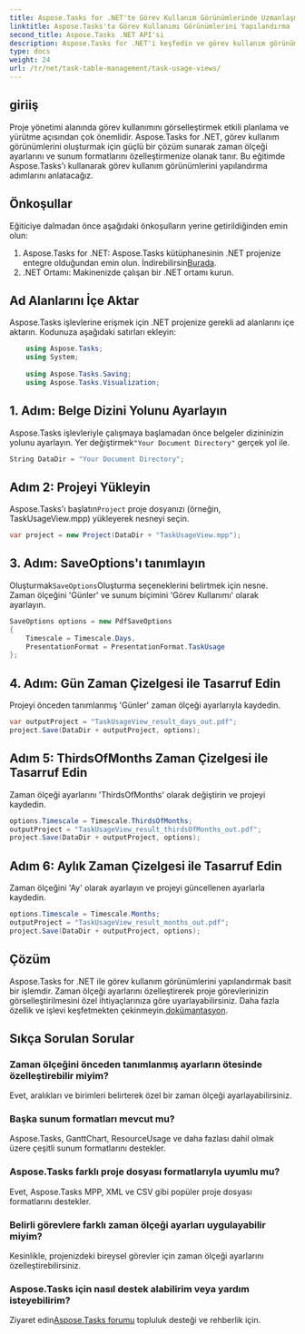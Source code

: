 ```yaml
---
title: Aspose.Tasks for .NET'te Görev Kullanım Görünümlerinde Uzmanlaşma
linktitle: Aspose.Tasks'ta Görev Kullanımı Görünümlerini Yapılandırma
second_title: Aspose.Tasks .NET API'si
description: Aspose.Tasks for .NET'i keşfedin ve görev kullanım görünümlerini nasıl yapılandıracağınızı öğrenin. Zaman ölçeği ayarlarını özelleştirin ve proje yönetimi görsellerinizi geliştirin.
type: docs
weight: 24
url: /tr/net/task-table-management/task-usage-views/
---
```

## giriiş
Proje yönetimi alanında görev kullanımını görselleştirmek etkili planlama ve yürütme açısından çok önemlidir. Aspose.Tasks for .NET, görev kullanım görünümlerini oluşturmak için güçlü bir çözüm sunarak zaman ölçeği ayarlarını ve sunum formatlarını özelleştirmenize olanak tanır. Bu eğitimde Aspose.Tasks'ı kullanarak görev kullanım görünümlerini yapılandırma adımlarını anlatacağız.
## Önkoşullar
Eğiticiye dalmadan önce aşağıdaki önkoşulların yerine getirildiğinden emin olun:
1.  Aspose.Tasks for .NET: Aspose.Tasks kütüphanesinin .NET projenize entegre olduğundan emin olun. İndirebilirsin[Burada](https://releases.aspose.com/tasks/net/).
2. .NET Ortamı: Makinenizde çalışan bir .NET ortamı kurun.
## Ad Alanlarını İçe Aktar
Aspose.Tasks işlevlerine erişmek için .NET projenize gerekli ad alanlarını içe aktarın. Kodunuza aşağıdaki satırları ekleyin:
```csharp
    using Aspose.Tasks;
    using System;
    
    using Aspose.Tasks.Saving;
    using Aspose.Tasks.Visualization;
```
## 1. Adım: Belge Dizini Yolunu Ayarlayın
 Aspose.Tasks işlevleriyle çalışmaya başlamadan önce belgeler dizininizin yolunu ayarlayın. Yer değiştirmek`"Your Document Directory"` gerçek yol ile.
```csharp
String DataDir = "Your Document Directory";
```
## Adım 2: Projeyi Yükleyin
 Aspose.Tasks'ı başlatın`Project` proje dosyanızı (örneğin, TaskUsageView.mpp) yükleyerek nesneyi seçin.
```csharp
var project = new Project(DataDir + "TaskUsageView.mpp");
```
## 3. Adım: SaveOptions'ı tanımlayın
 Oluşturmak`SaveOptions`Oluşturma seçeneklerini belirtmek için nesne. Zaman ölçeğini 'Günler' ve sunum biçimini 'Görev Kullanımı' olarak ayarlayın.
```csharp
SaveOptions options = new PdfSaveOptions
{
    Timescale = Timescale.Days,
    PresentationFormat = PresentationFormat.TaskUsage
};
```
## 4. Adım: Gün Zaman Çizelgesi ile Tasarruf Edin
Projeyi önceden tanımlanmış 'Günler' zaman ölçeği ayarlarıyla kaydedin.
```csharp
var outputProject = "TaskUsageView_result_days_out.pdf";
project.Save(DataDir + outputProject, options);
```
## Adım 5: ThirdsOfMonths Zaman Çizelgesi ile Tasarruf Edin
Zaman ölçeği ayarlarını 'ThirdsOfMonths' olarak değiştirin ve projeyi kaydedin.
```csharp
options.Timescale = Timescale.ThirdsOfMonths;
outputProject = "TaskUsageView_result_thirdsOfMonths_out.pdf";
project.Save(DataDir + outputProject, options);
```
## Adım 6: Aylık Zaman Çizelgesi ile Tasarruf Edin
Zaman ölçeğini 'Ay' olarak ayarlayın ve projeyi güncellenen ayarlarla kaydedin.
```csharp
options.Timescale = Timescale.Months;
outputProject = "TaskUsageView_result_months_out.pdf";
project.Save(DataDir + outputProject, options);
```
## Çözüm
Aspose.Tasks for .NET ile görev kullanım görünümlerini yapılandırmak basit bir işlemdir. Zaman ölçeği ayarlarını özelleştirerek proje görevlerinizin görselleştirilmesini özel ihtiyaçlarınıza göre uyarlayabilirsiniz.
 Daha fazla özellik ve işlevi keşfetmekten çekinmeyin.[dokümantasyon](https://reference.aspose.com/tasks/net/).
## Sıkça Sorulan Sorular
### Zaman ölçeğini önceden tanımlanmış ayarların ötesinde özelleştirebilir miyim?
Evet, aralıkları ve birimleri belirterek özel bir zaman ölçeği ayarlayabilirsiniz.
### Başka sunum formatları mevcut mu?
Aspose.Tasks, GanttChart, ResourceUsage ve daha fazlası dahil olmak üzere çeşitli sunum formatlarını destekler.
### Aspose.Tasks farklı proje dosyası formatlarıyla uyumlu mu?
Evet, Aspose.Tasks MPP, XML ve CSV gibi popüler proje dosyası formatlarını destekler.
### Belirli görevlere farklı zaman ölçeği ayarları uygulayabilir miyim?
Kesinlikle, projenizdeki bireysel görevler için zaman ölçeği ayarlarını özelleştirebilirsiniz.
### Aspose.Tasks için nasıl destek alabilirim veya yardım isteyebilirim?
 Ziyaret edin[Aspose.Tasks forumu](https://forum.aspose.com/c/tasks/15) topluluk desteği ve rehberlik için.